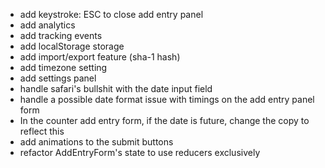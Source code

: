 - add keystroke: ESC to close add entry panel
- add analytics
- add tracking events
- add localStorage storage
- add import/export feature (sha-1 hash)
- add timezone setting
- add settings panel
- handle safari's bullshit with the date input field
- handle a possible date format issue with timings on the add entry panel form
- In the counter add entry form, if the date is future, change the copy to reflect this
- add animations to the submit buttons
- refactor AddEntryForm's state to use reducers exclusively
